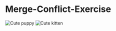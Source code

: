 # Merge-Conflict-Exercise
![Cute puppy](https://place-puppy.com/600x400)
![Cute kitten](https://placekitten.com/600/400)
